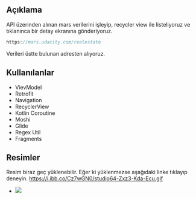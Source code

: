 ## Açıklama
API üzerinden alınan mars verilerini işleyip, recycler view ile listeliyoruz ve tıklanınca bir detay ekranına gönderiyoruz.

```gradle
https://mars.udacity.com/realestate
```
Verileri üstte bulunan adresten alıyoruz.


## Kullanılanlar
- VievModel
- Retrofit
- Navigation
- RecyclerView
- Kotlin Coroutine
- Moshi
- Glide
- Regex Util
- Fragments

## Resimler
Resim biraz geç yüklenebilir. Eğer ki yüklenmezse aşağıdaki linke tıklayıp deneyin.
https://i.ibb.co/Cz7wGN0/studio64-Zxz3-Kda-Ecu.gif
- ![](https://i.ibb.co/Cz7wGN0/studio64-Zxz3-Kda-Ecu.gif)
